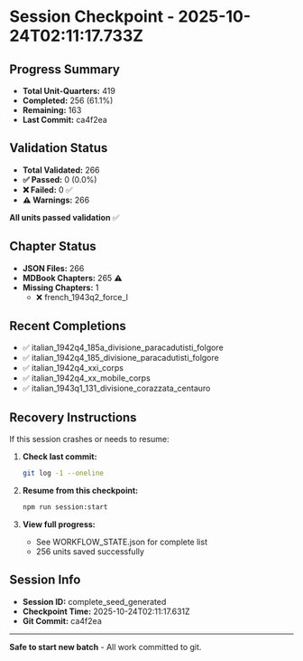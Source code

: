 # Session Checkpoint - 2025-10-24T02:11:17.733Z

## Progress Summary

- **Total Unit-Quarters:** 419
- **Completed:** 256 (61.1%)
- **Remaining:** 163
- **Last Commit:** ca4f2ea

## Validation Status

- **Total Validated:** 266
- **✅ Passed:** 0 (0.0%)
- **❌ Failed:** 0 ✅
- **⚠️ Warnings:** 266

**All units passed validation** ✅

## Chapter Status

- **JSON Files:** 266
- **MDBook Chapters:** 265 ⚠️
- **Missing Chapters:** 1
  - ❌ french_1943q2_force_l

## Recent Completions

- ✅ italian_1942q4_185a_divisione_paracadutisti_folgore
- ✅ italian_1942q4_185_divisione_paracadutisti_folgore
- ✅ italian_1942q4_xxi_corps
- ✅ italian_1942q4_xx_mobile_corps
- ✅ italian_1943q1_131_divisione_corazzata_centauro

## Recovery Instructions

If this session crashes or needs to resume:

1. **Check last commit:**
   ```bash
   git log -1 --oneline
   ```

2. **Resume from this checkpoint:**
   ```bash
   npm run session:start
   ```

3. **View full progress:**
   - See WORKFLOW_STATE.json for complete list
   - 256 units saved successfully

## Session Info

- **Session ID:** complete_seed_generated
- **Checkpoint Time:** 2025-10-24T02:11:17.631Z
- **Git Commit:** ca4f2ea

---

**Safe to start new batch** - All work committed to git.
